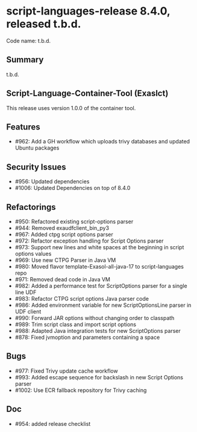 # script-languages-release 8.4.0, released t.b.d.

Code name: t.b.d.

## Summary

t.b.d.


## Script-Language-Container-Tool (Exaslct)

This release uses version 1.0.0 of the container tool. 

## Features

 - #962: Add a GH workflow which uploads trivy databases and updated Ubuntu packages

## Security Issues

 - #956: Updated dependencies
 - #1006: Updated Dependencies on top of 8.4.0 

## Refactorings

  - #950: Refactored existing script-options parser
  - #944: Removed exaudfclient_bin_py3
  - #967: Added ctpg script options parser
  - #972: Refactor exception handling for Script Options parser
  - #973: Support new lines and white spaces at the beginning in script options values
  - #969: Use new CTPG Parser in Java VM
  - #980: Moved flavor template-Exasol-all-java-17 to script-languages repo
  - #971: Removed dead code in Java VM
  - #982: Added a performance test for ScriptOptions parser for a single line UDF
  - #983: Refactor CTPG script options Java parser code
  - #986: Added environment variable for new ScriptOptionsLine parser in UDF client
  - #990: Forward JAR options without changing order to classpath
  - #989: Trim script class and import script options
  - #988: Adapted Java integration tests for new ScriptOptions parser
  - #878: Fixed jvmoption and parameters containing a space

## Bugs
  - #977: Fixed Trivy update cache workflow
  - #993: Added escape sequence for backslash in new Script Options parser
  - #1002: Use ECR fallback repository for Trivy caching
## Doc

 - #954: added release checklist